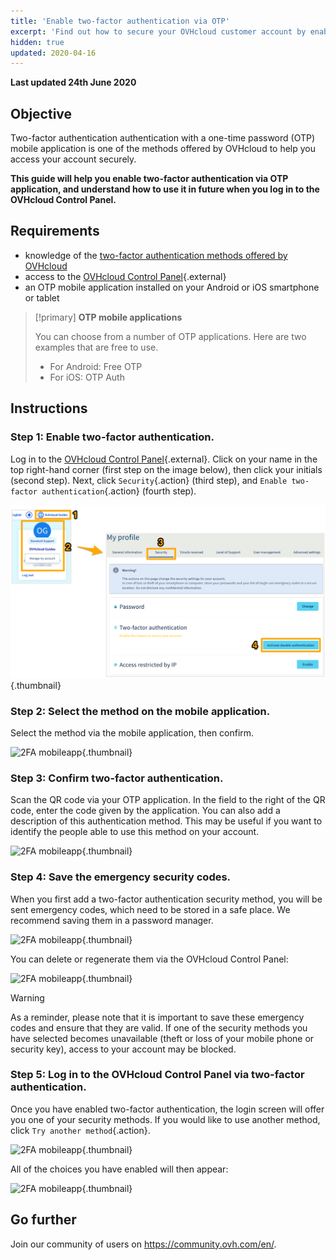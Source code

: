 ```yaml
---
title: 'Enable two-factor authentication via OTP'
excerpt: 'Find out how to secure your OVHcloud customer account by enabling two-factor authentication via OTP mobile application'
hidden: true
updated: 2020-04-16
---
```


**Last updated 24th June 2020**

## Objective

Two-factor authentication authentication with a one-time password (OTP) mobile application is one of the methods offered by OVHcloud to help you access your account securely. 

**This guide will help you enable two-factor authentication via OTP application, and understand how to use it in future when you log in to the OVHcloud Control Panel.**

## Requirements

- knowledge of the [two-factor authentication methods offered by OVHcloud](/pages/account/customer/secure-ovhcloud-account-with-2fa)
- access to the [OVHcloud Control Panel](https://ca.ovh.com/auth/?action=gotomanager&from=https://www.ovh.com/asia/&ovhSubsidiary=asia){.external}
- an OTP mobile application installed on your Android or iOS smartphone or tablet

> [!primary]
>**OTP mobile applications**
>
> You can choose from a number of OTP applications. Here are two examples that are free to use.
> 
> - For Android: Free OTP
> - For iOS: OTP Auth
> 

## Instructions

### Step 1: Enable two-factor authentication.

Log in to the [OVHcloud Control Panel](https://ca.ovh.com/auth/?action=gotomanager&from=https://www.ovh.com/asia/&ovhSubsidiary=asia){.external}. Click on your name in the top right-hand corner (first step on the image below), then click your initials (second step). Next, click `Security`{.action} (third step), and `Enable two-factor authentication`{.action} (fourth step).

![2FA mobileapp](images/hub2FA.png){.thumbnail}


### Step 2: Select the method on the mobile application.

Select the method via the mobile application, then confirm.

![2FA mobileapp](images/2famobileca.png){.thumbnail}

### Step 3: Confirm two-factor authentication.

Scan the QR code via your OTP application. In the field to the right of the QR code, enter the code given by the application. You can also add a description of this authentication method. This may be useful if you want to identify the people able to use this method on your account.

![2FA mobileapp](images/2famobileapp2.png){.thumbnail}

### Step 4: Save the emergency security codes.

When you first add a two-factor authentication security method, you will be sent emergency codes, which need to be stored in a safe place. We recommend saving them in a password manager.

![2FA mobileapp](images/2facodes.png){.thumbnail}

You can delete or regenerate them via the OVHcloud Control Panel:

![2FA mobileapp](images/2facodesaction.png){.thumbnail}

> [!warning]
>
> As a reminder, please note that it is important to save these emergency codes and ensure that they are valid. If one of the security methods you have selected becomes unavailable (theft or loss of your mobile phone or security key), access to your account may be blocked.
> 
> 

### Step 5: Log in to the OVHcloud Control Panel via two-factor authentication.

Once you have enabled two-factor authentication, the login screen will offer you one of your security methods. If you would like to use another method, click `Try another method`{.action}.

![2FA mobileapp](images/mobile_auth.png){.thumbnail}

All of the choices you have enabled will then appear:

![2FA mobileapp](images/backupcode_auth.png){.thumbnail}

## Go further

Join our community of users on <https://community.ovh.com/en/>.
